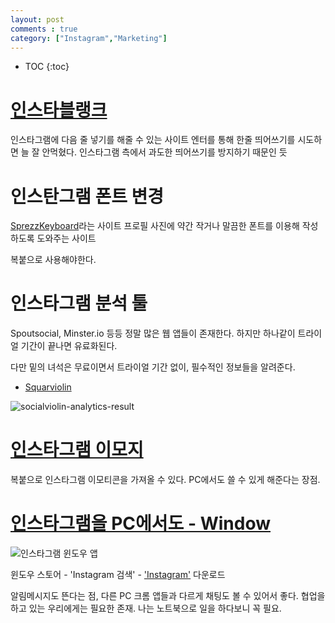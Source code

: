 ```yaml
---
layout: post
comments : true
category: ["Instagram","Marketing"]
---
```

* TOC
{:toc}

# [인스타블랭크](https://instablank.com/ko)

인스타그램에 다음 줄 넣기를 해줄 수 있는 사이트
엔터를 통해 한줄 띄어쓰기를 시도하면
늘 잘 안먹혔다.
인스타그램 측에서 과도한 띄어쓰기를 방지하기 때문인 듯

# 인스탄그램 폰트 변경

[SprezzKeyboard](https://www.sprezzkeyboard.com/)라는 사이트
프로필 사진에 약간 작거나 말끔한 폰트를 이용해 작성하도록 도와주는 사이트

복붙으로 사용해야한다.

# 인스타그램 분석 툴

Spoutsocial, Minster.io 등등 정말 많은 웹 앱들이 존재한다.
하지만 하나같이 트라이얼 기간이 끝나면 유료화된다.

다만 밑의 녀석은 무료이면서 트라이얼 기간 없이, 필수적인 정보들을 알려준다.

- [Squarviolin](https://squarelovin.com/) 

![socialviolin-analytics-result](https://user-images.githubusercontent.com/35059428/56198938-74937280-606e-11e9-924a-33a9d90336fd.png)


# [인스타그램 이모지](https://getemoji.com/)

복붙으로 인스타그램 이모티콘을 가져올 수 있다.
PC에서도 쓸 수 있게 해준다는 장점.

# [인스타그램을 PC에서도 - Window](https://www.microsoft.com/store/productId/9NBLGGH5L9XT)

![인스타그램 윈도우 앱](https://i.imgur.com/MHgVDi0.png)

윈도우 스토어 - 'Instagram 검색' - ['Instagram'](https://www.microsoft.com/store/productId/9NBLGGH5L9XT) 다운로드

알림메시지도 뜬다는 점, 다른 PC 크롬 앱들과 다르게 채팅도 볼 수 있어서 좋다.
협업을 하고 있는 우리에게는 필요한 존재.
나는 노트북으로 일을 하다보니 꼭 필요.

